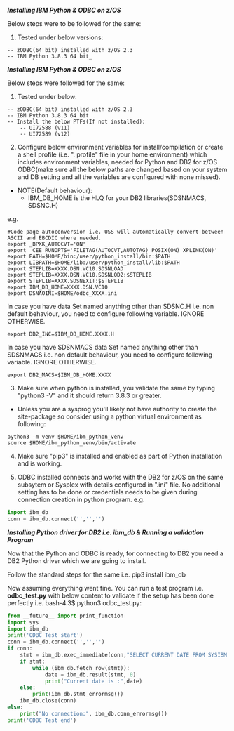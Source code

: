 **_Installing IBM Python &amp; ODBC on z/OS_**

Below steps were to be followed for the same:

1. Tested under below versions:
```
-- zODBC(64 bit) installed with z/OS 2.3
-- IBM Python 3.8.3 64 bit_
```

**_Installing IBM Python & ODBC on z/OS_**

Below steps were followed for the same:

1. Tested under below:
```
-- zODBC(64 bit) installed with z/OS 2.3
-- IBM Python 3.8.3 64 bit
-- Install the below PTFs(If not installed):
    -- UI72588 (v11)
    -- UI72589 (v12)
```

2. Configure below environment variables for install/compilation or create a shell profile (i.e. &quot;. profile&quot; file in your home environment) which includes environment variables, needed for Python and DB2 for z/OS ODBC(make sure all the below paths are changed based on your system and DB setting and all the variables are configured with none missed).

- NOTE(Default behaviour): 
	- IBM_DB_HOME is the HLQ for your DB2 libraries(SDSNMACS, SDSNC.H)

e.g.

```shell
#Code page autoconversion i.e. USS will automatically convert between ASCII and EBCDIC where needed.
export _BPXK_AUTOCVT='ON'
export _CEE_RUNOPTS='FILETAG(AUTOCVT,AUTOTAG) POSIX(ON) XPLINK(ON)'
export PATH=$HOME/bin:/user/python_install/bin:$PATH
export LIBPATH=$HOME/lib:/user/python_install/lib:$PATH
export STEPLIB=XXXX.DSN.VC10.SDSNLOAD
export STEPLIB=XXXX.DSN.VC10.SDSNLOD2:$STEPLIB
export STEPLIB=XXXX.SDSNEXIT:$STEPLIB
export IBM_DB_HOME=XXXX.DSN.VC10
export DSNAOINI=$HOME/odbc_XXXX.ini
```

In case you have data Set named anything other than SDSNC.H i.e. non default behaviour, you need to configure following variable. IGNORE OTHERWISE.
```shell
export DB2_INC=$IBM_DB_HOME.XXXX.H
```

In case you have SDSNMACS data Set named anything other than SDSNMACS i.e. non default behaviour, you need to configure following variable. IGNORE OTHERWISE.
```shell
export DB2_MACS=$IBM_DB_HOME.XXXX
```

3. Make sure when python is installed, you validate the same by typing &quot;python3 -V&quot; and it should return 3.8.3 or greater.
- Unless you are a sysprog you'll likely not have authority to create the site-package so consider using a python virtual environment as following:
```
python3 -m venv $HOME/ibm_python_venv
source $HOME/ibm_python_venv/bin/activate
```

4. Make sure &quot;pip3&quot; is installed and enabled as part of Python installation and is working.

5. ODBC installed connects and works with the DB2 for z/OS on the same subsytem or Sysplex with details configured in &quot;.ini&quot; file. No additional setting has to be done or credentials needs to be given during connection creation in python program. e.g.

```python
import ibm_db
conn = ibm_db.connect('','','')
```

**_Installing Python driver for DB2 i.e. ibm\_db &amp; Running a validation Program_**

Now that the Python and ODBC is ready, for connecting to DB2 you need a DB2 Python driver which we are going to install.

Follow the standard steps for the same i.e. pip3 install ibm_db

Now assuming everything went fine. You can run a test program i.e. **odbc\_test.py** with below content to validate if the setup has been done perfectly i.e. bash-4.3$ python3 odbc\_test.py:

```python
from __future__ import print_function
import sys
import ibm_db
print('ODBC Test start')
conn = ibm_db.connect('','','')
if conn:
    stmt = ibm_db.exec_immediate(conn,"SELECT CURRENT DATE FROM SYSIBM.SYSDUMMY1")
    if stmt:
        while (ibm_db.fetch_row(stmt)):
            date = ibm_db.result(stmt, 0)
            print("Current date is :",date)
    else:
        print(ibm_db.stmt_errormsg())
    ibm_db.close(conn)
else:
    print("No connection:", ibm_db.conn_errormsg())
print('ODBC Test end')
```
